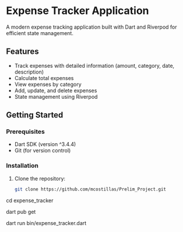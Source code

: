 # Expense Tracker Application

A modern expense tracking application built with Dart and Riverpod for efficient state management.

## Features

- Track expenses with detailed information (amount, category, date, description)
- Calculate total expenses
- View expenses by category
- Add, update, and delete expenses
- State management using Riverpod

## Getting Started

### Prerequisites

- Dart SDK (version ^3.4.4)
- Git (for version control)

### Installation

1. Clone the repository:
   ```bash
   git clone https://github.com/mcostillas/Prelim_Project.git


cd expense_tracker

dart pub get

dart run bin/expense_tracker.dart